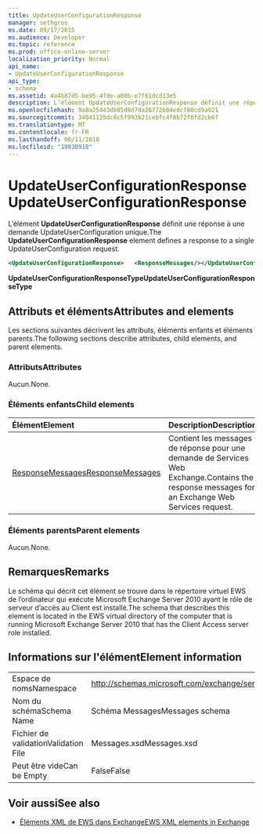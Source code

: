 ```yaml
---
title: UpdateUserConfigurationResponse
manager: sethgros
ms.date: 09/17/2015
ms.audience: Developer
ms.topic: reference
ms.prod: office-online-server
localization_priority: Normal
api_name:
- UpdateUserConfigurationResponse
api_type:
- schema
ms.assetid: 4a4b87d5-be95-4fde-a80b-e7f61dcd13e5
description: L’élément UpdateUserConfigurationResponse définit une réponse à une demande UpdateUserConfiguration unique.
ms.openlocfilehash: 9a8a25443db05d8d7da28772b84edcf80cd9a921
ms.sourcegitcommit: 34041125dc8c5f993b21cebfc4f8b72f0fd2cb6f
ms.translationtype: MT
ms.contentlocale: fr-FR
ms.lasthandoff: 06/11/2018
ms.locfileid: "19838918"
---
```

# <a name="updateuserconfigurationresponse"></a><span data-ttu-id="144a4-103">UpdateUserConfigurationResponse</span><span class="sxs-lookup"><span data-stu-id="144a4-103">UpdateUserConfigurationResponse</span></span>

<span data-ttu-id="144a4-104">L’élément **UpdateUserConfigurationResponse** définit une réponse à une demande UpdateUserConfiguration unique.</span><span class="sxs-lookup"><span data-stu-id="144a4-104">The **UpdateUserConfigurationResponse** element defines a response to a single UpdateUserConfiguration request.</span></span> 
  
```xml
<UpdateUserConfigurationResponse>   <ResponseMessages/></UpdateUserConfigurationResponse>
```

 <span data-ttu-id="144a4-105">**UpdateUserConfigurationResponseType**</span><span class="sxs-lookup"><span data-stu-id="144a4-105">**UpdateUserConfigurationResponseType**</span></span>
## <a name="attributes-and-elements"></a><span data-ttu-id="144a4-106">Attributs et éléments</span><span class="sxs-lookup"><span data-stu-id="144a4-106">Attributes and elements</span></span>

<span data-ttu-id="144a4-107">Les sections suivantes décrivent les attributs, éléments enfants et éléments parents.</span><span class="sxs-lookup"><span data-stu-id="144a4-107">The following sections describe attributes, child elements, and parent elements.</span></span>
  
### <a name="attributes"></a><span data-ttu-id="144a4-108">Attributs</span><span class="sxs-lookup"><span data-stu-id="144a4-108">Attributes</span></span>

<span data-ttu-id="144a4-109">Aucun.</span><span class="sxs-lookup"><span data-stu-id="144a4-109">None.</span></span>
  
### <a name="child-elements"></a><span data-ttu-id="144a4-110">Éléments enfants</span><span class="sxs-lookup"><span data-stu-id="144a4-110">Child elements</span></span>

|<span data-ttu-id="144a4-111">**Élément**</span><span class="sxs-lookup"><span data-stu-id="144a4-111">**Element**</span></span>|<span data-ttu-id="144a4-112">**Description**</span><span class="sxs-lookup"><span data-stu-id="144a4-112">**Description**</span></span>|
|:-----|:-----|
|[<span data-ttu-id="144a4-113">ResponseMessages</span><span class="sxs-lookup"><span data-stu-id="144a4-113">ResponseMessages</span></span>](responsemessages.md) <br/> |<span data-ttu-id="144a4-114">Contient les messages de réponse pour une demande de Services Web Exchange.</span><span class="sxs-lookup"><span data-stu-id="144a4-114">Contains the response messages for an Exchange Web Services request.</span></span>  <br/> |
   
### <a name="parent-elements"></a><span data-ttu-id="144a4-115">Éléments parents</span><span class="sxs-lookup"><span data-stu-id="144a4-115">Parent elements</span></span>

<span data-ttu-id="144a4-116">Aucun.</span><span class="sxs-lookup"><span data-stu-id="144a4-116">None.</span></span>
  
## <a name="remarks"></a><span data-ttu-id="144a4-117">Remarques</span><span class="sxs-lookup"><span data-stu-id="144a4-117">Remarks</span></span>

<span data-ttu-id="144a4-118">Le schéma qui décrit cet élément se trouve dans le répertoire virtuel EWS de l’ordinateur qui exécute Microsoft Exchange Server 2010 ayant le rôle de serveur d’accès au Client est installé.</span><span class="sxs-lookup"><span data-stu-id="144a4-118">The schema that describes this element is located in the EWS virtual directory of the computer that is running Microsoft Exchange Server 2010 that has the Client Access server role installed.</span></span>
  
## <a name="element-information"></a><span data-ttu-id="144a4-119">Informations sur l'élément</span><span class="sxs-lookup"><span data-stu-id="144a4-119">Element information</span></span>

|||
|:-----|:-----|
|<span data-ttu-id="144a4-120">Espace de noms</span><span class="sxs-lookup"><span data-stu-id="144a4-120">Namespace</span></span>  <br/> |http://schemas.microsoft.com/exchange/services/2006/messages  <br/> |
|<span data-ttu-id="144a4-121">Nom du schéma</span><span class="sxs-lookup"><span data-stu-id="144a4-121">Schema Name</span></span>  <br/> |<span data-ttu-id="144a4-122">Schéma Messages</span><span class="sxs-lookup"><span data-stu-id="144a4-122">Messages schema</span></span>  <br/> |
|<span data-ttu-id="144a4-123">Fichier de validation</span><span class="sxs-lookup"><span data-stu-id="144a4-123">Validation File</span></span>  <br/> |<span data-ttu-id="144a4-124">Messages.xsd</span><span class="sxs-lookup"><span data-stu-id="144a4-124">Messages.xsd</span></span>  <br/> |
|<span data-ttu-id="144a4-125">Peut être vide</span><span class="sxs-lookup"><span data-stu-id="144a4-125">Can be Empty</span></span>  <br/> |<span data-ttu-id="144a4-126">False</span><span class="sxs-lookup"><span data-stu-id="144a4-126">False</span></span>  <br/> |
   
## <a name="see-also"></a><span data-ttu-id="144a4-127">Voir aussi</span><span class="sxs-lookup"><span data-stu-id="144a4-127">See also</span></span>



- [<span data-ttu-id="144a4-128">Éléments XML de EWS dans Exchange</span><span class="sxs-lookup"><span data-stu-id="144a4-128">EWS XML elements in Exchange</span></span>](ews-xml-elements-in-exchange.md)

